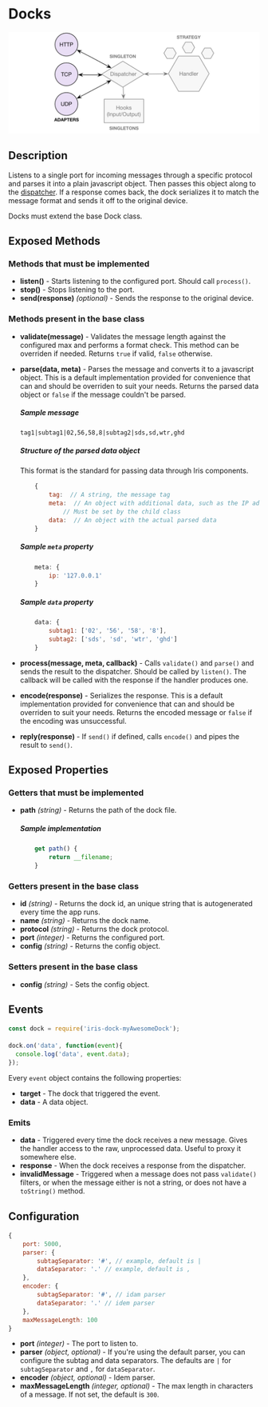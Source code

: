 # Docks

![Docks](https://raw.githubusercontent.com/gcba-iris/iris-tech-docs/master/images/architecture/docks.png)


## Description

Listens to a single port for incoming messages through a specific protocol and parses it into a plain javascript object. Then passes this object along to the [dispatcher](dispatcher.md). If a response comes back, the dock serializes it to match the message format and sends it off to the original device.

Docks must extend the base Dock class.


## Exposed Methods

### Methods that must be implemented

- **listen()** - Starts listening to the configured port. Should call `process()`.
- **stop()** - Stops listening to the port.
- **send(response)** *(optional)* - Sends the response to the original device.

### Methods present in the base class

- **validate(message)** - Validates the message length against the configured max and performs a format check. This method can be overriden if needed. Returns `true` if valid, `false` otherwise.
- **parse(data, meta)** - Parses the message and converts it to a javascript object. This is a default implementation provided for convenience that can and should be overriden to suit your needs. Returns the parsed data object or `false` if the message couldn't be parsed.

    ##### Sample message

    ```
    tag1|subtag1|02,56,58,8|subtag2|sds,sd,wtr,ghd
    ```

    ##### Structure of the parsed data object

    This format is the standard for passing data through Iris components.

    ```javascript
        {
            tag:  // A string, the message tag
            meta:  // An object with additional data, such as the IP address that the message came from
                // Must be set by the child class
            data:  // An object with the actual parsed data
        }
    ```

    ##### Sample `meta` property

    ```javascript
        meta: {
            ip: '127.0.0.1'
        }
    ```

    ##### Sample `data` property

    ```javascript
        data: {
            subtag1: ['02', '56', '58', '8'],
            subtag2: ['sds', 'sd', 'wtr', 'ghd']
        }
    ```

- **process(message, meta, callback)** - Calls `validate()` and `parse()` and sends the result to the dispatcher. Should be called by `listen()`. The callback will be called with the response if the handler produces one.
- **encode(response)** - Serializes the response. This is a default implementation provided for convenience that can and should be overriden to suit your needs. Returns the encoded message or `false` if the encoding was unsuccessful.
- **reply(response)** - If `send()` if defined, calls `encode()` and pipes the result to `send()`.


## Exposed Properties

### Getters that must be implemented

- **path** *(string)* - Returns the path of the dock file.

    ##### Sample implementation

    ```javascript
        get path() {
            return __filename;
        }
    ```

### Getters present in the base class

- **id** *(string)* - Returns the dock id, an unique string that is autogenerated every time the app runs.
- **name** *(string)* - Returns the dock name.
- **protocol** *(string)* - Returns the dock protocol.
- **port** *(integer)* - Returns the configured port.
- **config** *(string)* - Returns the config object.

### Setters present in the base class

- **config** *(string)* - Sets the config object.


## Events

```javascript
const dock = require('iris-dock-myAwesomeDock');

dock.on('data', function(event){
  console.log('data', event.data);
});
```

Every `event` object contains the following properties:

- **target** - The dock that triggered the event.
- **data** - A data object.

### Emits

- **data** - Triggered every time the dock receives a new message. Gives the handler access to the raw, unprocessed data. Useful to proxy it somewhere else.
- **response** - When the dock receives a response from the dispatcher.
- **invalidMessage** - Triggered when a message does not pass `validate()` filters, or when the message either is not a string, or does not have a `toString()` method.


## Configuration

```javascript
{
    port: 5000,
    parser: {
        subtagSeparator: '#', // example, default is |
        dataSeparator: '.' // example, default is ,
    },
    encoder: {
        subtagSeparator: '#', // idam parser
        dataSeparator: '.' // idem parser
    },
    maxMessageLength: 100
}
```

- **port** *(integer)* - The port to listen to.
- **parser** *(object, optional)* - If you're using the default parser, you can configure the subtag and data separators. The defaults are `|` for `subtagSeparator` and `,` for `dataSeparator`.
- **encoder** *(object, optional)* - Idem parser.
- **maxMessageLength** *(integer, optional)* - The max length in characters of a message. If not set, the default is `300`.